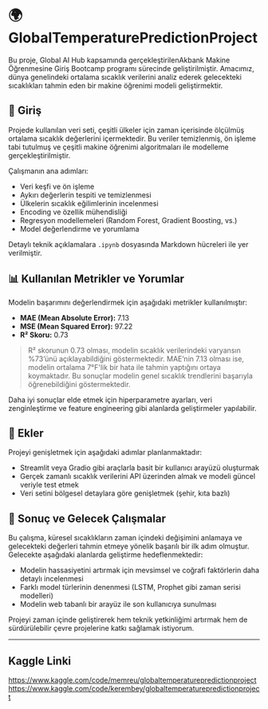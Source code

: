 # 🌍 GlobalTemperaturePredictionProject

Bu proje, Global AI Hub kapsamında gerçekleştirilenAkbank Makine Öğrenmesine Giriş Bootcamp programı sürecinde geliştirilmiştir. Amacımız, dünya genelindeki ortalama sıcaklık verilerini analiz ederek gelecekteki sıcaklıkları tahmin eden bir makine öğrenimi modeli geliştirmektir.

## 📌 Giriş

Projede kullanılan veri seti, çeşitli ülkeler için zaman içerisinde ölçülmüş ortalama sıcaklık değerlerini içermektedir. Bu veriler temizlenmiş, ön işleme tabi tutulmuş ve çeşitli makine öğrenimi algoritmaları ile modelleme gerçekleştirilmiştir.

Çalışmanın ana adımları:

- Veri keşfi ve ön işleme
- Aykırı değerlerin tespiti ve temizlenmesi
- Ülkelerin sıcaklık eğilimlerinin incelenmesi
- Encoding ve özellik mühendisliği
- Regresyon modellemeleri (Random Forest, Gradient Boosting, vs.)
- Model değerlendirme ve yorumlama

Detaylı teknik açıklamalara `.ipynb` dosyasında Markdown hücreleri ile yer verilmiştir.

## 📊 Kullanılan Metrikler ve Yorumlar

Modelin başarımını değerlendirmek için aşağıdaki metrikler kullanılmıştır:

- **MAE (Mean Absolute Error):** 7.13  
- **MSE (Mean Squared Error):** 97.22  
- **R² Skoru:** 0.73  

> R² skorunun 0.73 olması, modelin sıcaklık verilerindeki varyansın %73’ünü açıklayabildiğini göstermektedir. MAE’nin 7.13 olması ise, modelin ortalama 7°F'lik bir hata ile tahmin yaptığını ortaya koymaktadır. Bu sonuçlar modelin genel sıcaklık trendlerini başarıyla öğrenebildiğini göstermektedir.

Daha iyi sonuçlar elde etmek için hiperparametre ayarları, veri zenginleştirme ve feature engineering gibi alanlarda geliştirmeler yapılabilir.

## 🚀 Ekler

Projeyi genişletmek için aşağıdaki adımlar planlanmaktadır:

- Streamlit veya Gradio gibi araçlarla basit bir kullanıcı arayüzü oluşturmak
- Gerçek zamanlı sıcaklık verilerini API üzerinden almak ve modeli güncel veriyle test etmek
- Veri setini bölgesel detaylara göre genişletmek (şehir, kıta bazlı)

## 🔮 Sonuç ve Gelecek Çalışmalar

Bu çalışma, küresel sıcaklıkların zaman içindeki değişimini anlamaya ve gelecekteki değerleri tahmin etmeye yönelik başarılı bir ilk adım olmuştur. Gelecekte aşağıdaki alanlarda geliştirme hedeflenmektedir:

- Modelin hassasiyetini artırmak için mevsimsel ve coğrafi faktörlerin daha detaylı incelenmesi
- Farklı model türlerinin denenmesi (LSTM, Prophet gibi zaman serisi modelleri)
- Modelin web tabanlı bir arayüz ile son kullanıcıya sunulması

Projeyi zaman içinde geliştirerek hem teknik yetkinliğimi artırmak hem de sürdürülebilir çevre projelerine katkı sağlamak istiyorum.

---

## Kaggle Linki

https://www.kaggle.com/code/memreu/globaltemperaturepredictionproject
https://www.kaggle.com/code/kerembey/globaltemperaturepredictionproject
